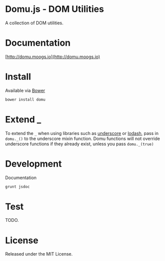 # Domu.js - DOM Utilities

A collection of DOM utilities.

# Documentation

[http://domu.moogs.io](http://domu.moogs.io)

# Install

Available via [Bower](http://bower.io/)

```bash
bower install domu
```

# Extend _

To extend the `_` when using libraries such as [underscore](http://underscorejs.org/) or [lodash](http://lodash.com/), pass in `domu._()` to the underscore mixin function. Domu functions will not override underscore functions if they already exist, unless you pass `domu._(true)`

# Development

Documentation

```bash
grunt jsdoc
```

# Test

TODO.

# License

Released under the MIT License.

